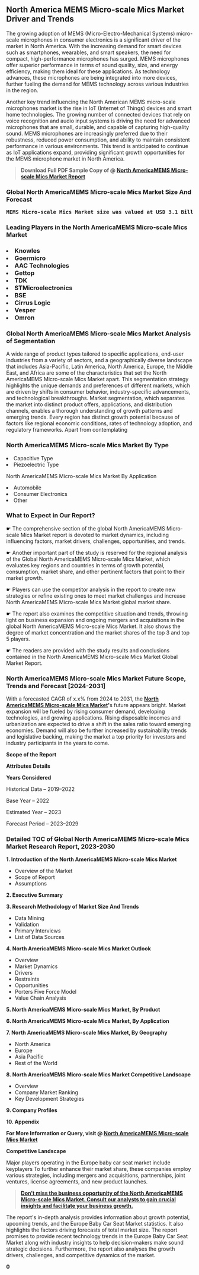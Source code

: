 <p> <h2>North America MEMS Micro-scale Mics Market Driver and Trends</h2><p>The growing adoption of MEMS (Micro-Electro-Mechanical Systems) micro-scale microphones in consumer electronics is a significant driver of the market in North America. With the increasing demand for smart devices such as smartphones, wearables, and smart speakers, the need for compact, high-performance microphones has surged. MEMS microphones offer superior performance in terms of sound quality, size, and energy efficiency, making them ideal for these applications. As technology advances, these microphones are being integrated into more devices, further fueling the demand for MEMS technology across various industries in the region.</p><p>Another key trend influencing the North American MEMS micro-scale microphones market is the rise in IoT (Internet of Things) devices and smart home technologies. The growing number of connected devices that rely on voice recognition and audio input systems is driving the need for advanced microphones that are small, durable, and capable of capturing high-quality sound. MEMS microphones are increasingly preferred due to their robustness, reduced power consumption, and ability to maintain consistent performance in various environments. This trend is anticipated to continue as IoT applications expand, providing significant growth opportunities for the MEMS microphone market in North America.</p></p><blockquote id="" class=""><strong>Download Full PDF Sample Copy of @&nbsp;<a href="https://www.verifiedmarketreports.com/download-sample/?rid=427936&utm_source=GitHub-Jan&utm_medium=262" target="_blank">North AmericaMEMS Micro-scale Mics Market Report</a>&nbsp;&nbsp;</strong></blockquote><h3 id="" class=""><strong>Global&nbsp;North AmericaMEMS Micro-scale Mics Market Size And Forecast</strong></h3><pre class="reader-text-block__code-block"><strong>MEMS Micro-scale Mics Market size was valued at USD 3.1 Billion in 2022 and is projected to reach USD 6.2 Billion by 2030, growing at a CAGR of 9.3% from 2024 to 2030.</strong></pre><h3 id="" class="">Leading Players in the&nbsp;North AmericaMEMS Micro-scale Mics Market</h3><h3 class=""></Li><Li>Knowles</Li><Li> Goermicro</Li><Li> AAC Technologies</Li><Li> Gettop</Li><Li> TDK</Li><Li> STMicroelectronics</Li><Li> BSE</Li><Li> Cirrus Logic</Li><Li> Vesper</Li><Li> Omron</h3><h3 id="" class="">Global&nbsp;North AmericaMEMS Micro-scale Mics Market Analysis of Segmentation</h3><p id="" class="">A wide range of product types tailored to specific applications, end-user industries from a variety of sectors, and a geographically diverse landscape that includes Asia-Pacific, Latin America, North America, Europe, the Middle East, and Africa are some of the characteristics that set the North AmericaMEMS Micro-scale Mics Market apart. This segmentation strategy highlights the unique demands and preferences of different markets, which are driven by shifts in consumer behavior, industry-specific advancements, and technological breakthroughs. Market segmentation, which separates the market into distinct product offers, applications, and distribution channels, enables a thorough understanding of growth patterns and emerging trends. Every region has distinct growth potential because of factors like regional economic conditions, rates of technology adoption, and regulatory frameworks. Apart from contemplating</p><h3 id="" class="">North AmericaMEMS Micro-scale Mics Market&nbsp;By Type</h3><p></Li><Li>Capacitive Type</Li><Li> Piezoelectric Type</p><div class="" data-test-id=""><p>North AmericaMEMS Micro-scale Mics Market&nbsp;By Application</p></div><p class=""></Li><Li>Automobile</Li><Li> Consumer Electronics</Li><Li> Other</p><div class="" data-test-id=""><h3><span class="">What to Expect in Our Report?</span></h3></div><div class="" data-test-id=""><p><span class="">☛ The comprehensive section of the global North AmericaMEMS Micro-scale Mics Market report is devoted to market dynamics, including influencing factors, market drivers, challenges, opportunities, and trends.</span></p></div><div class="" data-test-id=""><p><span class="">☛ Another important part of the study is reserved for the regional analysis of the Global North AmericaMEMS Micro-scale Mics Market, which evaluates key regions and countries in terms of growth potential, consumption, market share, and other pertinent factors that point to their market growth.</span></p></div><div class="" data-test-id=""><p><span class="">☛ Players can use the competitor analysis in the report to create new strategies or refine existing ones to meet market challenges and increase North AmericaMEMS Micro-scale Mics Market global market share.</span></p></div><div class="" data-test-id=""><p><span class="">☛ The report also examines the competitive situation and trends, throwing light on business expansion and ongoing mergers and acquisitions in the global North AmericaMEMS Micro-scale Mics Market. It also shows the degree of market concentration and the market shares of the top 3 and top 5 players.</span></p></div><div class="" data-test-id=""><p><span class="">☛ The readers are provided with the study results and conclusions contained in the North AmericaMEMS Micro-scale Mics Market Global Market Report.</span></p></div><div class="" data-test-id=""><h3><span class="">North AmericaMEMS Micro-scale Mics Market Future Scope, Trends and Forecast [2024-2031]</span></h3></div><div class="" data-test-id=""><p><span class="">With a forecasted CAGR of x.x% from 2024 to 2031, the <strong><a href="https://www.verifiedmarketreports.com/download-sample/?rid=427936&utm_source=GitHub-Jan&utm_medium=262" target="_blank">North AmericaMEMS Micro-scale Mics Market</a>'</strong>s future appears bright. Market expansion will be fueled by rising consumer demand, developing technologies, and growing applications. Rising disposable incomes and urbanization are expected to drive a shift in the sales ratio toward emerging economies. Demand will also be further increased by sustainability trends and legislative backing, making the market a top priority for investors and industry participants in the years to come.</span></p><p id="ember66" class="ember-view reader-text-block__paragraph"><strong>Scope of the Report</strong></p><p id="ember67" class="ember-view reader-text-block__paragraph"><strong>Attributes Details</strong></p><p id="ember68" class="ember-view reader-text-block__paragraph"><strong>Years Considered</strong></p><p id="ember69" class="ember-view reader-text-block__paragraph">Historical Data &ndash; 2019&ndash;2022</p><p id="ember70" class="ember-view reader-text-block__paragraph">Base Year &ndash; 2022</p><p id="ember71" class="ember-view reader-text-block__paragraph">Estimated Year &ndash; 2023</p><p id="ember72" class="ember-view reader-text-block__paragraph">Forecast Period &ndash; 2023&ndash;2029</p></div><h3 id="" class="">Detailed TOC of Global North AmericaMEMS Micro-scale Mics Market Research Report, 2023-2030</h3><p id="" class=""><strong>1. Introduction of the North AmericaMEMS Micro-scale Mics Market</strong></p><ul><li>Overview of the Market</li><li>Scope of Report</li><li>Assumptions</li></ul><p id="" class=""><strong>2. Executive Summary</strong></p><p id="" class=""><strong>3. Research Methodology of Market Size And Trends</strong></p><ul><li>Data Mining</li><li>Validation</li><li>Primary Interviews</li><li>List of Data Sources</li></ul><p id="" class=""><strong>4. North AmericaMEMS Micro-scale Mics Market Outlook</strong></p><ul><li>Overview</li><li>Market Dynamics</li><li>Drivers</li><li>Restraints</li><li>Opportunities</li><li>Porters Five Force Model</li><li>Value Chain Analysis</li></ul><p id="" class=""><strong>5. North AmericaMEMS Micro-scale Mics Market, By Product</strong></p><p id="" class=""><strong>6. North AmericaMEMS Micro-scale Mics Market, By Application</strong></p><p id="" class=""><strong>7. North AmericaMEMS Micro-scale Mics Market, By Geography</strong></p><ul><li>North America</li><li>Europe</li><li>Asia Pacific</li><li>Rest of the World</li></ul><p id="" class=""><strong>8. North AmericaMEMS Micro-scale Mics Market Competitive Landscape</strong></p><ul><li>Overview</li><li>Company Market Ranking</li><li>Key Development Strategies</li></ul><p id="" class=""><strong>9. Company Profiles</strong></p><p id="" class=""><strong>10. Appendix</strong></p><p><strong>For More Information or Query, visit&nbsp;@ <a href="https://www.verifiedmarketreports.com/product/mems-micro-scale-mics-market/" target="_blank">North AmericaMEMS Micro-scale Mics Market</a></strong></p><p id="ember61" class="ember-view reader-text-block__paragraph"><strong>Competitive Landscape</strong></p><p id="ember62" class="ember-view reader-text-block__paragraph">Major players operating in the Europe baby car seat market include keyplayers To further enhance their market share, these companies employ various strategies, including mergers and acquisitions, partnerships, joint ventures, license agreements, and new product launches.</p><blockquote id="ember63" class="ember-view reader-text-block__blockquote"><strong><a href="https://www.verifiedmarketreports.com/download-sample/?rid=427936&utm_source=GitHub-Jan&utm_medium=262" target="_blank">Don&rsquo;t miss the business opportunity of the North AmericaMEMS Micro-scale Mics Market. Consult our analysts to gain crucial insights and facilitate your business growth.</a></strong></blockquote><p id="ember64" class="ember-view reader-text-block__paragraph">The report's in-depth analysis provides information about growth potential, upcoming trends, and the Europe Baby Car Seat Market statistics. It also highlights the factors driving forecasts of total market size. The report promises to provide recent technology trends in the Europe Baby Car Seat Market along with industry insights to help decision-makers make sound strategic decisions. Furthermore, the report also analyses the growth drivers, challenges, and competitive dynamics of the market.</p><p class="ember-view reader-text-block__paragraph"><strong>0</strong></p>
